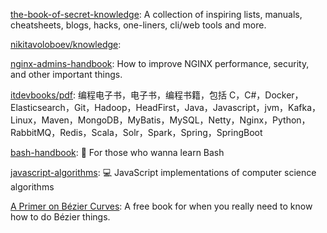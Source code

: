 [the-book-of-secret-knowledge](https://github.com/trimstray/the-book-of-secret-knowledge): A collection of inspiring lists, manuals, cheatsheets, blogs, hacks, one-liners, cli/web tools and more.

[nikitavoloboev/knowledge](https://github.com/nikitavoloboev/knowledge):

[nginx-admins-handbook](https://github.com/trimstray/nginx-admins-handbook): How to improve NGINX performance, security, and other important things.

[itdevbooks/pdf](https://github.com/itdevbooks/pdf): 编程电子书，电子书，编程书籍，包括 C，C#，Docker，Elasticsearch，Git，Hadoop，HeadFirst，Java，Javascript，jvm，Kafka，Linux，Maven，MongoDB，MyBatis，MySQL，Netty，Nginx，Python，RabbitMQ，Redis，Scala，Solr，Spark，Spring，SpringBoot

[bash-handbook](https://github.com/denysdovhan/bash-handbook): 📖 For those who wanna learn Bash

[javascript-algorithms](https://github.com/mgechev/javascript-algorithms): 💻 JavaScript implementations of computer science algorithms

[A Primer on Bézier Curves](https://pomax.github.io/bezierinfo/): A free book for when you really need to know how to do Bézier things.
